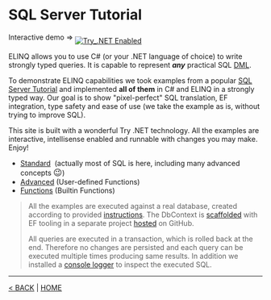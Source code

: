 # SQL Server Tutorial

<big><sup>Interactive demo &rArr; </sup></big>[![Try_.NET Enabled](https://img.shields.io/badge/Try_.NET-Enabled-501078.svg)](http://try.entitylinq.com/)

ELINQ allows you to use C# (or your .NET language of choice) to write strongly typed queries. It is capable to represent _**any**_ practical SQL [DML](https://en.wikipedia.org/wiki/Data_manipulation_language).

To demonstrate ELINQ capabilities we took examples from a popular [SQL Server Tutorial](https://www.sqlservertutorial.net/) and implemented **all of them** in C# and ELINQ in a strongly typed way. Our goal is to show "pixel-perfect" SQL translation, EF integration, type safety and ease of use (we take the example as is, without trying to improve SQL).

This site is built with a wonderful Try .NET technology. All the examples are interactive, intellisense enabled and runnable with changes you may make. Enjoy!

- [Standard](Basic.md)&nbsp; (actually most of SQL is here, including many advanced concepts <big>&#128521;</big>)
- [Advanced](UDF.md) (User-defined Functions)
- [Functions](Functions.md) (Builtin Functions)

> All the examples are executed against a real database, created according to provided [instructions](https://www.sqlservertutorial.net/load-sample-database/). The DbContext is [scaffolded](https://docs.microsoft.com/en-us/ef/core/managing-schemas/scaffolding) with EF tooling in a separate project [hosted](https://github.com/streamx-co/try.elinq/tree/master/Models) on GitHub.
>
> All queries are executed in a transaction, which is rolled back at the end. Therefore no changes are persisted and each query can be executed multiple times producing same results. In addition we installed a [console logger](https://docs.microsoft.com/en-us/ef/core/miscellaneous/logging) to inspect the executed SQL.

---

[< BACK](/README.md) | [HOME](/)
